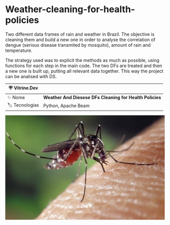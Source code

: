 # Weather-cleaning-for-health-policies
Two different data frames of rain and weather in Brazil. The objective is cleaning them and build a new one in order to analyse the correlation of dengue (serious disease transmited by mosquito), amount of rain and temperature.

The strategy used was to explicit the methods as much as possible, using functions for each step in the main code. The two DFs are treated and then a new one is built up, putting all relevant data together. This way the project can be analised with DS. 

| :placard: Vitrine.Dev |     |
| -------------  | --- |
| :sparkles: Nome        | **Weather And Diesese DFs Cleaning for Health Policies**
| :label: Tecnologias | Python, Apache Beam

![](/dengue2.jpeg#vitrinedev)
